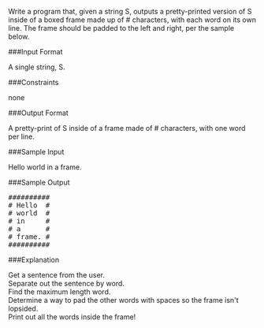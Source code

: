 Write a program that, given a string S, outputs a pretty-printed version of S inside of a boxed frame made up of # characters, with each word on its own line. The frame should be padded to the left and right, per the sample below.

###Input Format

A single string, S.

###Constraints

none

###Output Format

A pretty-print of S inside of a frame made of # characters, with one word per line.

###Sample Input

Hello world in a frame.

###Sample Output  

<pre>
##########  
# Hello &nbsp;#  
# world &nbsp;#  
# in &nbsp;&nbsp;&nbsp;&nbsp;#  
# a &nbsp;&nbsp;&nbsp;&nbsp;&nbsp;#  
# frame. #  
##########  
</pre>

###Explanation  

Get a sentence from the user.  
Separate out the sentence by word.  
Find the maximum length word.  
Determine a way to pad the other words with spaces so the frame isn't lopsided.  
Print out all the words inside the frame!  
